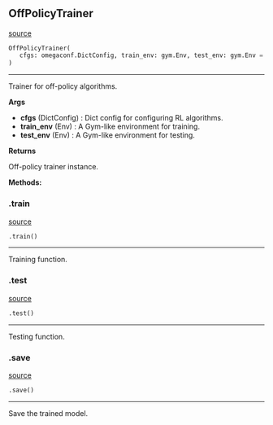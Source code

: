 #


## OffPolicyTrainer
[source](https://github.com/RLE-Foundation/Hsuanwu/blob/main/hsuanwu/common/engine/off_policy_trainer.py/#L14)
```python 
OffPolicyTrainer(
   cfgs: omegaconf.DictConfig, train_env: gym.Env, test_env: gym.Env = None
)
```


---
Trainer for off-policy algorithms.


**Args**

* **cfgs** (DictConfig) : Dict config for configuring RL algorithms.
* **train_env** (Env) : A Gym-like environment for training.
* **test_env** (Env) : A Gym-like environment for testing.


**Returns**

Off-policy trainer instance.


**Methods:**


### .train
[source](https://github.com/RLE-Foundation/Hsuanwu/blob/main/hsuanwu/common/engine/off_policy_trainer.py/#L62)
```python
.train()
```

---
Training function.

### .test
[source](https://github.com/RLE-Foundation/Hsuanwu/blob/main/hsuanwu/common/engine/off_policy_trainer.py/#L131)
```python
.test()
```

---
Testing function.

### .save
[source](https://github.com/RLE-Foundation/Hsuanwu/blob/main/hsuanwu/common/engine/off_policy_trainer.py/#L159)
```python
.save()
```

---
Save the trained model.
